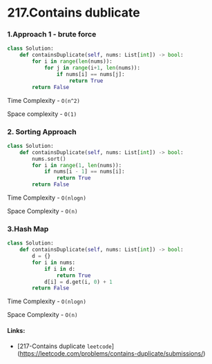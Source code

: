 # 217.Contains dublicate

### 1.Approach 1 - brute force

```py
class Solution:
    def containsDuplicate(self, nums: List[int]) -> bool:
        for i in range(len(nums)):
            for j in range(i+1, len(nums)):
                if nums[i] == nums[j]:
                    return True
        return False
```

Time Complexity - `O(n^2)`

Space complexity - `O(1)`

### 2. Sorting Approach

```py
class Solution:
    def containsDuplicate(self, nums: List[int]) -> bool:
        nums.sort()
        for i in range(1, len(nums)):
            if nums[i - 1] == nums[i]:
                return True
        return False
```

Time Complexity - `O(nlogn)`

Space Complexity - `O(n)`

### 3.Hash Map

```py
class Solution:
    def containsDuplicate(self, nums: List[int]) -> bool:
        d = {}
        for i in nums:
            if i in d:
                return True
            d[i] = d.get(i, 0) + 1
        return False
```


Time Complexity - `O(nlogn)`

Space Complexity - `O(n)`

#### Links:

* [217-Contains duplicate `leetcode`] (https://leetcode.com/problems/contains-duplicate/submissions/)
